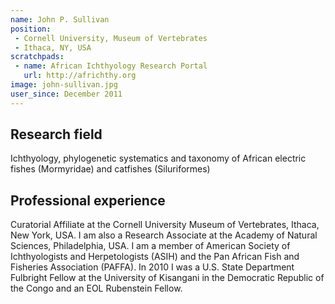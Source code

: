 ```yaml
---
name: John P. Sullivan
position: 
 - Cornell University, Museum of Vertebrates
 - Ithaca, NY, USA
scratchpads:
 - name: African Ichthyology Research Portal
   url: http://africhthy.org
image: john-sullivan.jpg
user_since: December 2011
---
```


## Research field
Ichthyology, phylogenetic systematics and taxonomy of African electric fishes (Mormyridae) and catfishes (Siluriformes)

## Professional experience
Curatorial Affiliate at the Cornell University Museum of Vertebrates, Ithaca, New York, USA. I am also a Research Associate at the Academy of Natural Sciences, Philadelphia, USA. I am a member of American Society of Ichthyologists and Herpetologists (ASIH) and the Pan African Fish and Fisheries Association (PAFFA).  In 2010 I was a U.S. State Department Fulbright Fellow at the University of Kisangani in the Democratic Republic of the Congo and an EOL Rubenstein Fellow.

